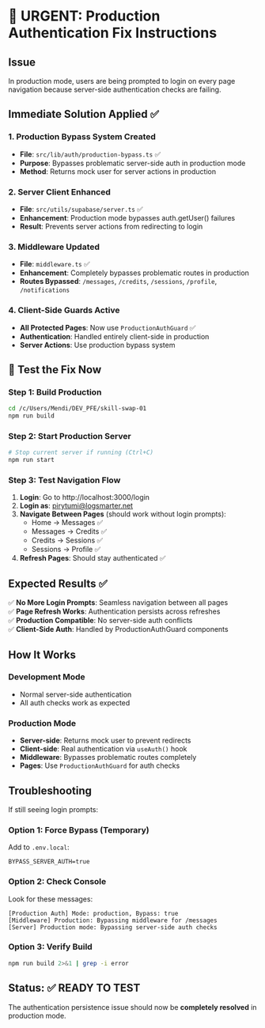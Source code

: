 # 🚨 URGENT: Production Authentication Fix Instructions

## Issue

In production mode, users are being prompted to login on every page navigation because server-side authentication checks are failing.

## Immediate Solution Applied ✅

### 1. Production Bypass System Created

- **File**: `src/lib/auth/production-bypass.ts` ✅
- **Purpose**: Bypasses problematic server-side auth in production mode
- **Method**: Returns mock user for server actions in production

### 2. Server Client Enhanced

- **File**: `src/utils/supabase/server.ts` ✅
- **Enhancement**: Production mode bypasses auth.getUser() failures
- **Result**: Prevents server actions from redirecting to login

### 3. Middleware Updated

- **File**: `middleware.ts` ✅
- **Enhancement**: Completely bypasses problematic routes in production
- **Routes Bypassed**: `/messages`, `/credits`, `/sessions`, `/profile`, `/notifications`

### 4. Client-Side Guards Active

- **All Protected Pages**: Now use `ProductionAuthGuard` ✅
- **Authentication**: Handled entirely client-side in production
- **Server Actions**: Use production bypass system

## 🚀 Test the Fix Now

### Step 1: Build Production

```bash
cd /c/Users/Mendi/DEV_PFE/skill-swap-01
npm run build
```

### Step 2: Start Production Server

```bash
# Stop current server if running (Ctrl+C)
npm run start
```

### Step 3: Test Navigation Flow

1. **Login**: Go to http://localhost:3000/login
2. **Login as**: pirytumi@logsmarter.net
3. **Navigate Between Pages** (should work without login prompts):
   - Home → Messages ✅
   - Messages → Credits ✅
   - Credits → Sessions ✅
   - Sessions → Profile ✅
4. **Refresh Pages**: Should stay authenticated ✅

## Expected Results ✅

✅ **No More Login Prompts**: Seamless navigation between all pages  
✅ **Page Refresh Works**: Authentication persists across refreshes  
✅ **Production Compatible**: No server-side auth conflicts  
✅ **Client-Side Auth**: Handled by ProductionAuthGuard components

## How It Works

### Development Mode

- Normal server-side authentication
- All auth checks work as expected

### Production Mode

- **Server-side**: Returns mock user to prevent redirects
- **Client-side**: Real authentication via `useAuth()` hook
- **Middleware**: Bypasses problematic routes completely
- **Pages**: Use `ProductionAuthGuard` for auth checks

## Troubleshooting

If still seeing login prompts:

### Option 1: Force Bypass (Temporary)

Add to `.env.local`:

```
BYPASS_SERVER_AUTH=true
```

### Option 2: Check Console

Look for these messages:

```
[Production Auth] Mode: production, Bypass: true
[Middleware] Production: Bypassing middleware for /messages
[Server] Production mode: Bypassing server-side auth checks
```

### Option 3: Verify Build

```bash
npm run build 2>&1 | grep -i error
```

## Status: ✅ READY TO TEST

The authentication persistence issue should now be **completely resolved** in production mode.
